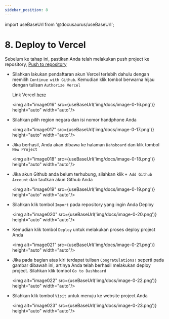 ```yaml
---
sidebar_position: 8
---
```

import useBaseUrl from '@docusaurus/useBaseUrl';

# 8. Deploy to Vercel

Sebelum ke tahap ini, pastikan Anda telah melakukan push project ke repository, [Push to repository](https://dumbways-ebook.netlify.app/git-learning-and-deploy-to-netlify/download-git)

- Silahkan lakukan pendaftaran akun Vercel terlebih dahulu dengan memilih `Continue with Github`. Kemudian klik tombol berwarna hijau dengan tulisan `Authorize Vercel`

    Link Vercel [here](https://vercel.com/signup)

    <img alt="image016" src={useBaseUrl('img/docs/image-0-16.png')} height="auto" width="auto"/>

- Silahkan pilih region negara dan isi nomor handphone Anda

    <img alt="image017" src={useBaseUrl('img/docs/image-0-17.png')} height="auto" width="auto"/>

- Jika berhasil, Anda akan dibawa ke halaman `Dahsboard` dan klik tombol `New Project`

    <img alt="image018" src={useBaseUrl('img/docs/image-0-18.png')} height="auto" width="auto"/>

- Jika akun Github anda belum terhubung, silahkan klik `+ Add Github Account` dan tautkan akun Github Anda

    <img alt="image019" src={useBaseUrl('img/docs/image-0-19.png')} height="auto" width="auto"/>

- Silahkan klik tombol `Import` pada repository yang ingin Anda Deploy

    <img alt="image020" src={useBaseUrl('img/docs/image-0-20.png')} height="auto" width="auto"/>

- Kemudian klik tombol `Deploy` untuk melakukan proses deploy project Anda

    <img alt="image021" src={useBaseUrl('img/docs/image-0-21.png')} height="auto" width="auto"/>

- Jika pada bagian atas kiri terdapat tulisan `Congratulations!` seperti pada gambar dibawah ini, artinya Anda telah berhasil melakukan deploy project. Silahkan klik tombol `Go to Dashboard`
    
    <img alt="image022" src={useBaseUrl('img/docs/image-0-22.png')} height="auto" width="auto"/>

- Silahkan klik tombol `Visit` untuk menuju ke website project Anda

    <img alt="image023" src={useBaseUrl('img/docs/image-0-23.png')} height="auto" width="auto"/>
